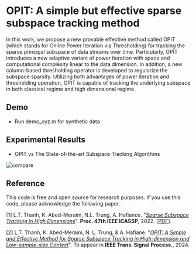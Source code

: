 # OPIT: A simple but effective sparse subspace tracking method


In this work, we propose a new provable effective method called OPIT (which stands for Online Power Iteration via Thresholding)
for tracking the sparse principal subspace of data streams over time. Particularly, OPIT introduces a new adaptive variant of
power iteration with space and computational complexity linear to the data dimension. In addition, a new column-based thresholding operator is developed to regularize the subspace sparsity. Utilizing both advantages of power iteration and thresholding operation, OPIT is capable of tracking the underlying subspace
in both classical regime and high dimensional regime.  


## Demo
+ Run demo_xyz.m for synthetic data


## Experimental Results

+ OPIT vs The State-of-the-art Subspace Tracking Algorithms 

![compare](https://user-images.githubusercontent.com/26319211/203633980-0870621d-9cf0-4166-8838-442c4dfad109.jpg)

## Reference

This code is free and open source for research purposes. If you use this code, please acknowledge the following paper.

[1] L.T. Thanh, K. Abed-Meraim, N.L. Trung, A. Hafiance. "[*Sparse Subspace Tracking in High Dimensions*](https://ieeexplore.ieee.org/document/9746546)". **Proc. 47th IEEE ICASSP**, 2022. [[PDF](https://thanhtbt.github.io/files/2022_ICASSP%20-%20Sparse%20Subspace%20Tracking%20in%20High%20Dimensions.pdf)].

[2] L.T. Thanh, K. Abed-Meraim, N. L. Trung, & A. Hafiane. "[*OPIT: A Simple and Effective Method for Sparse Subspace Tracking in High-dimension and Low-sample-size Context*](https://ieeexplore.ieee.org/document/xxx)". To appear in **IEEE Trans. Signal Process.**, 2024. 
